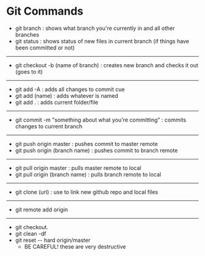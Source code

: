 # Git Commands

- git branch : shows what branch you're currently in and all other branches
- git status : shows status of new files in current branch (if things have been committed or not)
___

- git checkout -b (name of branch) : creates new branch and checks it out (goes to it)
___

- git add -A : adds all changes to commit cue
- git add (name) : adds whatever is named
- git add . : adds current folder/file
___

- git commit -m "something about what you're committing" : commits changes to current branch
___

- git push origin master : pushes commit to master remote
- git push origin (branch name) : pushes commit to branch remote
___

- git pull origin master : pulls master remote to local
- git pull origin (branch name) : pulls branch remote to local
___

- git clone (url) : use to link new github repo and local files
___

- git remote add origin
___

- git checkout.
- git clean -df
- git reset -- hard origin/master
  - BE CAREFUL! these are very destructive
